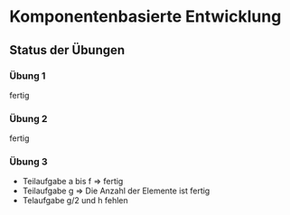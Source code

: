 # Komponentenbasierte Entwicklung

## Status der Übungen

### Übung 1
fertig

### Übung 2
fertig

### Übung 3
- Teilaufgabe a bis f => fertig
- Teilaufgabe g => Die Anzahl der Elemente ist fertig
- Telaufgabe g/2 und h fehlen
